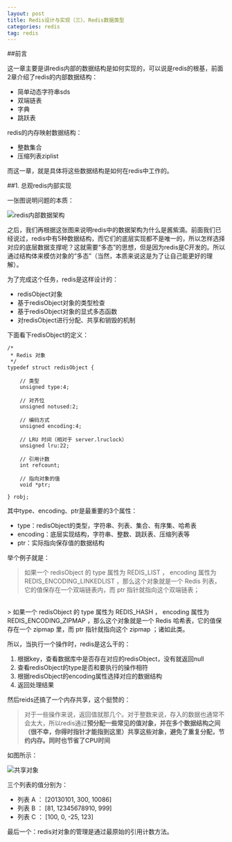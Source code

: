 ```yaml
---
layout: post
title: Redis设计与实现（三）、Redis数据类型
categories: redis
tag: redis
---
```


##前言

这一章主要是讲redis内部的数据结构是如何实现的，可以说是redis的根基，前面2章介绍了redis的内部数据结构：

* 简单动态字符串sds
* 双端链表
* 字典
* 跳跃表

redis的内存映射数据结构：

* 整数集合
* 压缩列表ziplist

而这一章，就是具体将这些数据结构是如何在redis中工作的。

##1. 总观redis内部实现

一张图说明问题的本质：

![redis内部数据架构](http://redisbook.readthedocs.org/en/latest/_images/graphviz-243b3a1747269b8e966a9bdd9db2129d983f2b23.svg)

之后，我们再根据这张图来说明redis中的数据架构为什么是酱紫滴。前面我们已经说过，redis中有5种数据结构，而它们的底层实现都不是唯一的，所以怎样选择对应的底层数据支撑呢？这就需要“多态”的思想，但是因为redis是C开发的。所以通过结构体来模仿对象的“多态”（当然，本质来说这是为了让自己能更好的理解）。

为了完成这个任务，redis是这样设计的：

* redisObject对象
* 基于redisObject对象的类型检查
* 基于redisObject对象的显式多态函数
* 对redisObject进行分配、共享和销毁的机制

下面看下redisObject的定义：

```
/*
 * Redis 对象
 */
typedef struct redisObject {

    // 类型
    unsigned type:4;

    // 对齐位
    unsigned notused:2;

    // 编码方式
    unsigned encoding:4;

    // LRU 时间（相对于 server.lruclock）
    unsigned lru:22;

    // 引用计数
    int refcount;

    // 指向对象的值
    void *ptr;

} robj;
```

其中type、encoding、ptr是最重要的3个属性：

* type：redisObject的类型，字符串、列表、集合、有序集、哈希表
* encoding：底层实现结构，字符串、整数、跳跃表、压缩列表等
* ptr：实际指向保存值的数据结构

举个例子就是：

> 如果一个 redisObject 的 type 属性为 REDIS_LIST ， encoding 属性为 REDIS_ENCODING_LINKEDLIST ，那么这个对象就是一个 Redis 列表，它的值保存在一个双端链表内，而 ptr 指针就指向这个双端链表；
<br>
> 如果一个 redisObject 的 type 属性为 REDIS_HASH ， encoding 属性为 REDIS_ENCODING_ZIPMAP ，那么这个对象就是一个 Redis 哈希表，它的值保存在一个 zipmap 里，而 ptr 指针就指向这个 zipmap ；诸如此类。

所以，当执行一个操作时，redis是这么干的：

1. 根据key，查看数据库中是否存在对应的redisObject，没有就返回null
2. 查看redisObject的type是否和要执行的操作相符
3. 根据redisObject的encoding属性选择对应的数据结构
4. 返回处理结果

然后reids还搞了一个内存共享，这个挺赞的：

> 对于一些操作来说，返回值就那几个。对于整数来说，存入的数据也通常不会太大，所以redis通过**预分配一些常见的值对象，并在多个数据结构之间（很不幸，你得时指针才能指到这里）共享这些对象，避免了重复分配，节约内存。同时也节省了CPU时间**

如图所示：

![共享对象](http://redisbook.readthedocs.org/en/latest/_images/graphviz-10fd6efbb50d4f8410ec42a39fa72d7247f90b4d.svg)

三个列表的值分别为：

* 列表 A ： [20130101, 300, 10086] 
* 列表 B ： [81, 12345678910, 999] 
* 列表 C ： [100, 0, -25, 123]

最后一个：redis对对象的管理是通过最原始的引用计数方法。
